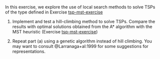 

In this exercise, we explore the use of local search methods to solve
TSPs of the type defined in Exercise <a class="exerciseRef" title="" href="{{ site.baseurl }}/search-exercises/ex_38/">tsp-mst-exercise</a><br>

1.  Implement and test a hill-climbing method to solve TSPs. Compare the
    results with optimal solutions obtained from the A* algorithm with
    the MST heuristic (Exercise <a class="exerciseRef" title="" href="{{ site.baseurl }}/search-exercises/ex_38/">tsp-mst-exercise</a>)<br>

2.  Repeat part (a) using a genetic algorithm instead of hill climbing.
    You may want to consult @Larranaga+al:1999 for some suggestions for representations.
